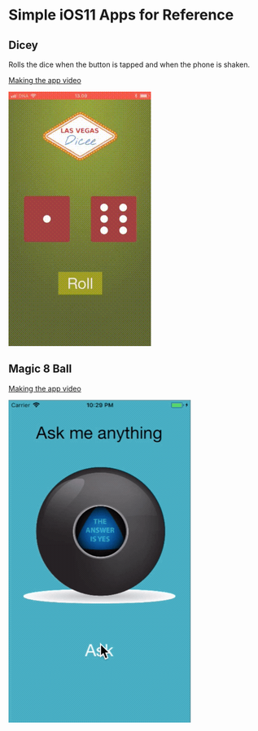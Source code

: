 # Simple iOS11 Apps for Reference

## Dicey

Rolls the dice when the button is tapped and when the phone is shaken.

[Making the app video](https://youtu.be/MqXCcnOHnRY)

![](assets/Dicey.gif)

## Magic 8 Ball

[Making the app video](https://youtu.be/1phjyRW3Qcg)

![](assets/Magic8Ball.gif)